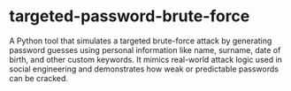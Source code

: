 # targeted-password-brute-force
A Python tool that simulates a targeted brute-force attack by generating password guesses using personal information like name, surname, date of birth, and other custom keywords. It mimics real-world attack logic used in social engineering and demonstrates how weak or predictable passwords can be cracked.
